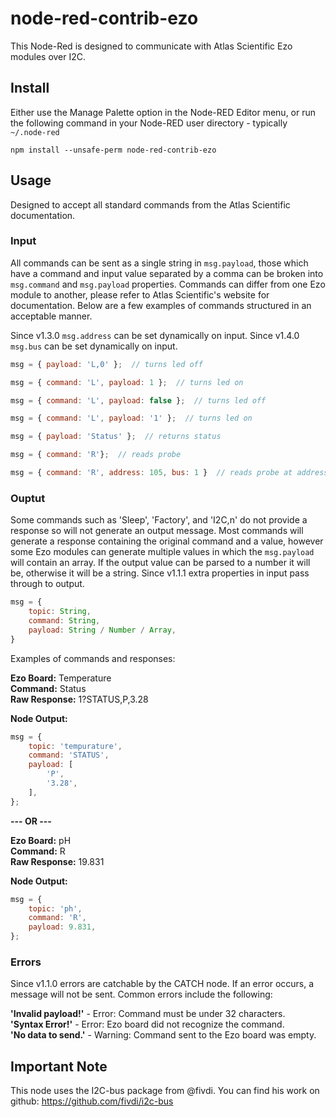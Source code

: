# node-red-contrib-ezo

This Node-Red is designed to communicate with Atlas Scientific Ezo modules over I2C.

## Install

Either use the Manage Palette option in the Node-RED Editor menu, or run the following command in your Node-RED user directory - typically `~/.node-red`

    npm install --unsafe-perm node-red-contrib-ezo

## Usage

Designed to accept all standard commands from the Atlas Scientific documentation.

### Input

All commands can be sent as a single string in `msg.payload`, those which have a command and input value separated by a comma can be broken into `msg.command` and `msg.payload` properties. Commands can differ from one Ezo module to another, please refer to Atlas Scientific's website for documentation.  Below are a few examples of commands structured in an acceptable manner.  

Since v1.3.0 `msg.address` can be set dynamically on input.
Since v1.4.0 `msg.bus` can be set dynamically on input.

```javascript
msg = { payload: 'L,0' };  // turns led off

msg = { command: 'L', payload: 1 };  // turns led on

msg = { command: 'L', payload: false };  // turns led off

msg = { command: 'L', payload: '1' };  // turns led on

msg = { payload: 'Status' };  // returns status

msg = { command: 'R'};  // reads probe

msg = { command: 'R', address: 105, bus: 1 }  // reads probe at address 105 and bus 1
```

### Ouptut

Some commands such as 'Sleep', 'Factory', and 'I2C,n' do not provide a response so will not generate an output message.  Most commands will generate a response containing the original command and a value, however some Ezo modules can generate multiple values in which the `msg.payload` will contain an array.  If the output value can be parsed to a number it will be, otherwise it will be a string.  Since v1.1.1 extra properties in input pass through to output. 

```javascript
msg = {
    topic: String,
    command: String,
    payload: String / Number / Array,
}
```

Examples of commands and responses:

**Ezo Board:**  Temperature  
**Command:**  Status  
**Raw Response:**  1?STATUS,P,3.28  
  
**Node Output:**
```javascript
msg = {
    topic: 'tempurature',
    command: 'STATUS',
    payload: [
        'P',
        '3.28',
    ],
};
```
  
**--- OR ---**  
  
**Ezo Board:**  pH  
**Command:**  R   
**Raw Response:**  19.831
  
**Node Output:**
```javascript
msg = {
    topic: 'ph',
    command: 'R',
    payload: 9.831,
};
```

### Errors

Since v1.1.0 errors are catchable by the CATCH node.  If an error occurs, a message will not be sent.  Common errors include the following:

**'Invalid payload!'** - Error: Command must be under 32 characters.  
**'Syntax Error!'** - Error: Ezo board did not recognize the command.  
**'No data to send.'** - Warning: Command sent to the Ezo board was empty.  

## Important Note

This node uses the I2C-bus package from @fivdi. You can find his work on github: https://github.com/fivdi/i2c-bus  